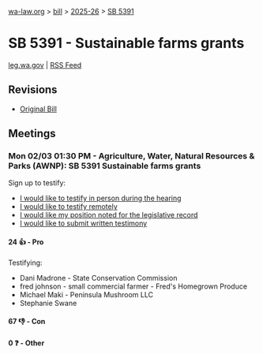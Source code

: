 [wa-law.org](/) > [bill](/bill/) > [2025-26](/bill/2025-26/) > [SB 5391](/bill/2025-26/sb/5391/)

# SB 5391 - Sustainable farms grants
[leg.wa.gov](https://app.leg.wa.gov/billsummary?BillNumber=5391&Year=2025&Initiative=false) | [RSS Feed](./rss.xml)

## Revisions
* [Original Bill](1/)

## Meetings
### Mon 02/03 01:30 PM - Agriculture, Water, Natural Resources & Parks (AWNP): SB 5391 Sustainable farms grants
Sign up to testify:
* [I would like to testify in person during the hearing](https://app.leg.wa.gov/csi/Testifier/Add?chamber=House&mId=32703&aId=162833&caId=25217&tId=1)
* [I would like to testify remotely](https://app.leg.wa.gov/csi/Testifier/Add?chamber=House&mId=32703&aId=162833&caId=25217&tId=2)
* [I would like my position noted for the legislative record](https://app.leg.wa.gov/csi/Testifier/Add?chamber=House&mId=32703&aId=162833&caId=25217&tId=3)
* [I would like to submit written testimony](https://app.leg.wa.gov/csi/Testifier/Add?chamber=House&mId=32703&aId=162833&caId=25217&tId=4)

#### 24 👍 - Pro
Testifying:
* Dani Madrone - State Conservation Commission
* fred johnson - small commercial farmer - Fred's Homegrown Produce
* Michael Maki - Peninsula Mushroom LLC
* Stephanie Swane

#### 67 👎 - Con

#### 0 ❓ - Other
